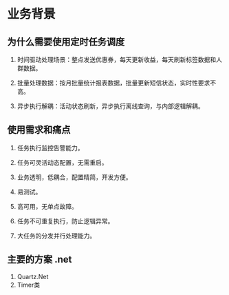 # 业务背景
## 为什么需要使用定时任务调度
1. 时间驱动处理场景：整点发送优惠券，每天更新收益，每天刷新标签数据和人群数据。

2. 批量处理数据：按月批量统计报表数据，批量更新短信状态，实时性要求不高。

3. 异步执行解耦：活动状态刷新，异步执行离线查询，与内部逻辑解耦。

## 使用需求和痛点
1. 任务执行监控告警能力。

2. 任务可灵活动态配置，无需重启。

3. 业务透明，低耦合，配置精简，开发方便。

4. 易测试。

5. 高可用，无单点故障。

6. 任务不可重复执行，防止逻辑异常。

7. 大任务的分发并行处理能力。

## 主要的方案 .net
1. Quartz.Net
2. Timer类
